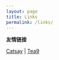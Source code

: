 ```yaml
---
layout: page
title: Links
permalink: /links/
---
```


**友情链接**   

[Catsay](https://www.hackpwn.xyz/) | [Tea9](https://tea9.xyz/)   
